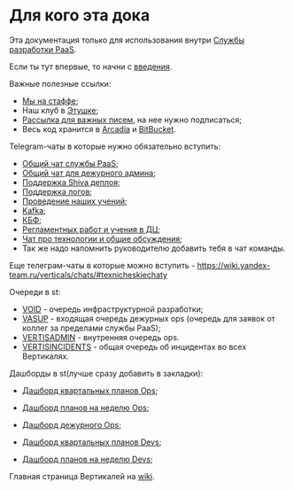 # Для кого эта дока

Эта документация только для использования внутри [Службы разработки PaaS](https://staff.yandex-team.ru/departments/yandex_personal_vertserv_infra_service).

Если ты тут впервые, то начни с [введения](newbie.md).

Важные полезные ссылки:

* [Мы на стаффе](https://staff.yandex-team.ru/departments/yandex_personal_vertserv_infra_service);
* Наш клуб в [Этушке](https://clubs.at.yandex-team.ru/verticalsinfr/);
* [Рассылка для важных писем](https://ml.yandex-team.ru/lists/vertis-admin/), на нее нужно подписаться;
* Весь код хранится в [Arcadia](https://a.yandex-team.ru/arc_vcs/classifieds) и [BitBucket](https://bb.yandex-team.ru/projects/YANDEX-CLASSIFIEDS).

Telegram-чаты в которые нужно обязательно вступить:

* [Oбщий чат службы PaaS](https://t.me/+cZpW8kpYTcxhZjYy);
* [Общий чат для дежурного админа](https://t.me/+ABvFQtRGDtNlOThi);
* [Поддержка Shiva деплоя](https://t.me/joinchat/AjIsiU18w7cXOX6Cmsjxwg);
* [Поддержка логов](https://t.me/joinchat/AjIsiVPASnTDh4OGpT8eGQ);
* [Проведение наших учений](https://t.me/+SruOILmkCSK0aRji);
* [Kafka](https://t.me/joinchat/AjIsiVlPp30LfKlUIU08DA);
* [КБФ](https://t.me/joinchat/BeUD0kQlNiNqon4C7SSIlQ);
* [Регламентных работ и учения в ДЦ](https://t.me/joinchat/PaZhvX5pm5phcPFN);
* [Чат про технологии и общие обсуждения](https://t.me/joinchat/S__jMZnDO1IEMifF);
* Так же надо напомнить руководителю добавить тебя в чат команды.

Еще телеграм-чаты в которые можно вступить - <https://wiki.yandex-team.ru/verticals/chats/#texnicheskiechaty>

Очереди в st:

* [VOID](https://st.yandex-team.ru/VOID) - очередь инфраструктурной разработки;
* [VASUP](https://st.yandex-team.ru/VASUP) - входящая очередь дежурных ops (очередь для заявок от коллег за пределами службы PaaS);
* [VERTISADMIN](https://st.yandex-team.ru/VERTISADMIN) - внутренняя очередь ops.
* [VERTISINCIDENTS](http://st.yandex-team.ru/VERTISINCIDENTS) - общая очередь об инцидентах во всех Вертикалях.

Дашборды в st(лучше сразу добавить в закладки):

* [Дашборд квартальных планов Ops](https://st.yandex-team.ru/agile/board/3612);
* [Дашборд планов на неделю Ops](https://st.yandex-team.ru/agile/board/7546);
* [Дашборд дежурного Ops](https://st.yandex-team.ru/agile/board/5278);

* [Дашборд квартальных планов Devs](https://st.yandex-team.ru/agile/board/18004);
* [Дашборд планов на неделю Devs](https://st.yandex-team.ru/agile/board/7459);

Главная страница Вертикалей на [wiki](https://wiki.yandex-team.ru/verticals/).
